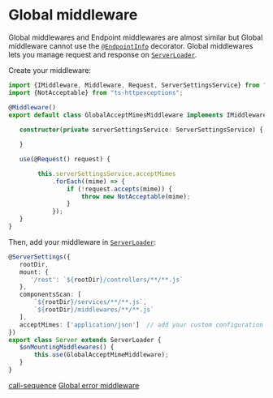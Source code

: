 # Global middleware 

Global middlewares and Endpoint middlewares are almost similar but Global middleware cannot use the [`@EndpointInfo`](api/common/mvc/endpointinfo.md) decorator.
Global middlewares lets you manage request and response on [`ServerLoader`](api/common/server/serverloader.md).

Create your middleware:
```typescript
import {IMiddleware, Middleware, Request, ServerSettingsService} from "@tsed/common";
import {NotAcceptable} from "ts-httpexceptions";

@Middleware()
export default class GlobalAcceptMimesMiddleware implements IMiddleware {
   
   constructor(private serverSettingsService: ServerSettingsService) {

   }

   use(@Request() request) {

        this.serverSettingsService.acceptMimes
            .forEach((mime) => {
                if (!request.accepts(mime)) {
                    throw new NotAcceptable(mime);
                }
            });
   }
}
```

Then, add your middleware in [`ServerLoader`](api/common/server/serverloader.md):

```typescript
@ServerSettings({
   rootDir,
   mount: {
      '/rest': `${rootDir}/controllers/**/**.js`
   },
   componentsScan: [
       `${rootDir}/services/**/**.js`,
       `${rootDir}/middlewares/**/**.js`
   ],
   acceptMimes: ['application/json']  // add your custom configuration here
})
export class Server extends ServerLoader {
   $onMountingMiddlewares() {
       this.use(GlobalAcceptMimeMiddleware);
   }
}       
```

<div class="guide-links">
<a href="#/docs/middlewares/call-sequence">call-sequence</a>
<a href="#/docs/middlewares/global-error-middleware">Global error middleware</a>
</div>

